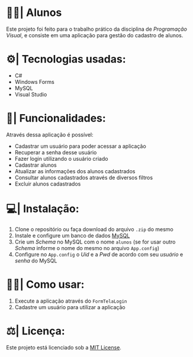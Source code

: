 # 👩‍🎓| Alunos
Este projeto foi feito para o trabalho prático da disciplina de *Programação Visual*, e consiste em uma aplicação para gestão do cadastro de alunos.

# ⚙| Tecnologias usadas:
- C#
- Windows Forms
- MySQL
- Visual Studio

# 📝| Funcionalidades:
Através dessa aplicação é possível:
- Cadastrar um usuário para poder acessar a aplicação
- Recuperar a senha desse usuário
- Fazer login utilizando o usuário criado
- Cadastrar alunos
- Atualizar as informações dos alunos cadastrados
- Consultar alunos cadastrados através de diversos filtros
- Excluir alunos cadastrados

# 💻| Instalação:
1. Clone o repositório ou faça download do arquivo `.zip` do mesmo
2. Instale e configure um banco de dados [MySQL](https://www.mysql.com)
3. Crie um *Schema* no MySQL com o nome `alunos` (se for usar outro *Schema* informe o nome do mesmo no arquivo `App.config`)
4. Configure no `App.config` o *Uid* e a *Pwd* de acordo com seu *usuário* e *senha* do MySQL

# 👩‍💻| Como usar:
1. Execute a aplicação através do `FormTelaLogin`
2. Cadastre um usuário para utilizar a aplicação
# ⚖| Licença:
Este projeto está licenciado sob a [MIT License](LICENSE).